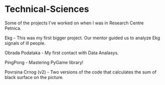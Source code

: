 # Technical-Sciences
Some of the projects I've worked on when I was in Research Centre Petnica.

Ekg - This was my first bigger project. Our mentor guided us to analyze Ekg signals of ill people.

Obrada Podataka - My first contact with Data Analasys.

PingPong - Mastering PyGame library!

Povrsina Crnog (v2) - Two versions of the code that calculates the sum of black surface on the picture.
